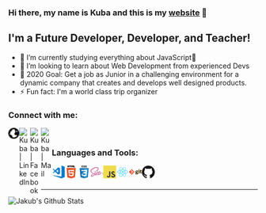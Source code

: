 ### Hi there, my name is Kuba and this is my [website] 👋

## I'm a Future Developer, Developer, and Teacher!

- 🌱 I’m currently studying everything about JavaScript🤣
- 👯 I’m looking to learn about Web Development from experienced Devs
- 🥅 2020 Goal: Get a job as Junior in a challenging environment for a dynamic company that creates and develops well designed products.
- ⚡ Fun fact: I'm a world class trip organizer

### Connect with me:

[<img align="left" alt="Kuba" width="22px" src="https://raw.githubusercontent.com/iconic/open-iconic/master/svg/globe.svg" />][website]
[<img align="left" alt="Kuba | LinkedIn" width="22px" src="https://cdn.jsdelivr.net/npm/simple-icons@v3/icons/linkedin.svg" />][linkedin]
[<img align="left" alt="Kuba | Facebook" width="22px" src="https://cdn.jsdelivr.net/npm/simple-icons@v3/icons/facebook.svg" />][facebook]
[<img align="left" alt="Kuba | Mail" width="22px" src="https://cdn.jsdelivr.net/npm/simple-icons@3.4.0/icons/gmail.svg" />][mail]

<br />

### Languages and Tools:

<img align="left" alt="Visual Studio Code" width="26px" src="https://raw.githubusercontent.com/github/explore/80688e429a7d4ef2fca1e82350fe8e3517d3494d/topics/visual-studio-code/visual-studio-code.png" />
<img align="left" alt="html5" width="26px" src="https://raw.githubusercontent.com/github/explore/80688e429a7d4ef2fca1e82350fe8e3517d3494d/topics/html/html.png" />
<img align="left" alt="CSS3" width="26px" src="https://raw.githubusercontent.com/github/explore/80688e429a7d4ef2fca1e82350fe8e3517d3494d/topics/css/css.png" />
<img align="left" alt="sass" width="26px" src="https://raw.githubusercontent.com/github/explore/80688e429a7d4ef2fca1e82350fe8e3517d3494d/topics/sass/sass.png" />
<img align="left" alt="JavaScript" width="26px" src="https://raw.githubusercontent.com/github/explore/80688e429a7d4ef2fca1e82350fe8e3517d3494d/topics/javascript/javascript.png" />
<img align="left" alt="react" width="26px" src="https://raw.githubusercontent.com/github/explore/80688e429a7d4ef2fca1e82350fe8e3517d3494d/topics/react/react.png" />
<img align="left" alt="Git" width="26px" src="https://raw.githubusercontent.com/github/explore/80688e429a7d4ef2fca1e82350fe8e3517d3494d/topics/git/git.png" />
<img align="left" alt="github" width="26px" src="https://raw.githubusercontent.com/github/explore/78df643247d429f6cc873026c0622819ad797942/topics/github/github.png" />

<br />
<br />

---

<img align="left" alt="Jakub's Github Stats" src="https://github-readme-stats.vercel.app/api?username=jakubsmiarowski&show_icons=true&hide_border=true" />

[website]: https://www.kubasmiarowski.com
[facebook]: https://www.facebook.com/jakub.smiarowski/
[linkedin]: https://www.linkedin.com/in/jakub-%C5%9Bmiarowski-779371104/
[mail]: mailto:jakub.smiarowski@gmail.com
